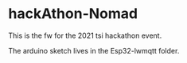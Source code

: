 # hackAthon-Nomad
This is the fw for the 2021 tsi hackathon event.

The arduino sketch lives in the Esp32-lwmqtt folder.
